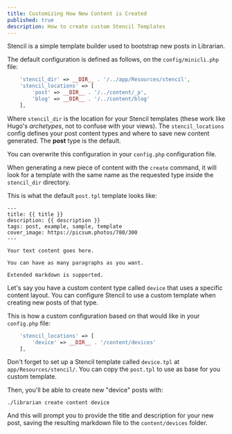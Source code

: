 ```yaml
---
title: Customizing How New Content is Created
published: true
description: How to create custom Stencil Templates
---
```


Stencil is a simple template builder used to bootstrap new posts in Librarian.

The default configuration is defined as follows, on the `config/minicli.php` file:

```php
    'stencil_dir' => __DIR__ . '/../app/Resources/stencil',
    'stencil_locations' => [
        'post' => __DIR__ . '/../content/_p',
        'blog' => __DIR__ . '/../content/blog'
    ],
```

Where `stencil_dir` is the location for your Stencil templates (these work like Hugo's _archetypes_, not to confuse with your views).
The `stencil_locations` config defines your post content types and where to save new content generated. The **post** type is the default.

You can overwrite this configuration in your `config.php` configuration file.

When generating a new piece of content with the `create` command, it will look for a template with the same name as the requested type inside the `stencil_dir` directory.

This is what the default `post.tpl` template looks like:

```
---
title: {{ title }}
description: {{ description }}
tags: post, example, sample, template
cover_image: https://picsum.photos/780/300
---

Your text content goes here.

You can have as many paragraphs as you want.

Extended markdown is supported.

```

Let's say you have a custom content type called `device` that uses a specific content layout. You can configure Stencil to use a custom template when creating new posts of that type.

This is how a custom configuration based on that would like in your `config.php` file:

```php
    'stencil_locations' => [
        'device' => __DIR__ . '/content/devices'
    ],
```

Don't forget to set up a Stencil template called `device.tpl` at `app/Resources/stencil/`. You can copy the `post.tpl` to use as base for you custom template.

Then, you'll be able to create new "device" posts with:

```shell
./librarian create content device
```

And this will prompt you to provide the title and description for your new post, saving the resulting markdown file to the `content/devices` folder.
